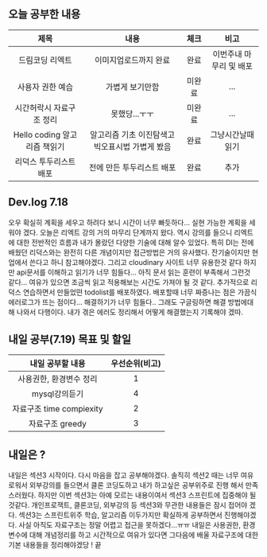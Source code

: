 ## 오늘 공부한 내용

|제목|내용|체크|비고|
|:------:|:------:|:------:|:------:|
|드림코딩 리엑트|이미지업로드까지 완료|완료|이번주내 마무리 및 배포|
|사용자 권한 예습|가볍게 보기만함|미완료|...|
|시간허락시 자료구조 정리|못했당...ㅜㅜ|미완료|...|
|Hello coding 알고리즘 책읽기|알고리즘 기초 이진탐색고 빅오표시법 가볍게 봤음|완료|그냥시간날때 읽기|
|리덕스 투두리스트 배포|전에 만든 투두리스트 배포|완료|추가|


## Dev.log 7.18

오우 확실히 계획을 세우고 하려다 보니 시간이 너무 빠듯하다... 실현 가능한 계획을 세워야 겠다. 오늘은 리엑트 강의 거의 마무리 단계까지 왔다. 역시 강의를 들으니 리엑트에 대한 전반적인 흐름과 내가 몰랐던 다양한 기술에 대해 알수 있었다. 특히 DI는 전에 배웠던 리덕스와는 완전히 다른 개념이지만 접근방법은 거의 유사했다. 잔기술이지만 현업에서 쓴다고 하니 참고해야겠다. 그리고 cloudinary 사이트 너무 유용한것 같다 하지만 api문서를 이해하고 읽기가 너무 힘들다... 아직 문서 읽는 훈련이 부족해서 그런것 같다... 여유가 있으면 조금씩 읽고 적용해보는 시간도 가져야 될 것 같다. 추가적으로 리덕스 연습하면서 만들었떤 todolist를 배포하였다. 배포할때 너무 짜증나는 점은 가끔식 에러로그가 뜨는 점이다... 해결하기가 너무 힘들다.. 그래도 구글링하면 해결 방법에대해 나와서 다행이다. 내가 겪은 에러도 정리해서 어떻게 해결했는지 기록해야 겠따.


## 내일 공부(7.19) 목표 및 할일

내일 공부할 내용        |  우선순위(비고)
:------------------:|:------------------:
사용권한, 환경변수 정리   |    1
mysql강의듣기         |     4
자료구조 time compiexity |  2
자료구조 greedy       |    3

## 내일은 ?

내일은 섹션3 시작이다. 다시 마음을 잡고 공부해야겠다. 솔직히 섹션2 때는 너무 여유로워서 외부강의를 들으면서 클론 코딩도하고 내가 하고싶은 공부위주로 진행 해서 만족스러웠다. 하지만 이번 섹션3는 아예 모르는 내용이여서 섹션3 스프린트에 집중해야 될것같다. 개인프로잭트, 클론코딩, 외부강의 등 섹션3와 무관한 내용들은 잠시 접어야 겠다. 섹션3는 스프린트위주 학습, 알고리즘 이두가지만 확실하게 공부하면서 진행해야겠다. 사실 아직도 자료구조는 정말 어렵고 접근을 못하겠다...ㅠㅠ 내일은 사용권한, 환경변수에 대해 개념정리를 하고 시간적으로 여유가 있다면 그다음에 배울 자료구조에 대한 기본 내용들을 정리해야겠당 ! 끝